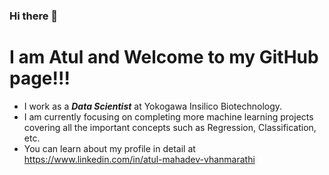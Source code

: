 ### Hi there 👋
# I am Atul and Welcome to my GitHub page!!!

- I work as a ***Data Scientist*** at Yokogawa Insilico Biotechnology.
- I am currently focusing on completing more machine learning projects covering all the important concepts such as Regression, Classification, etc.
- You can learn about my profile in detail at https://www.linkedin.com/in/atul-mahadev-vhanmarathi
<!--
**AtulVhanmarathi/AtulVhanmarathi** is a ✨ _special_ ✨ repository because its `README.md` (this file) appears on your GitHub profile.

Here are some ideas to get you started:

- 🔭 I’m currently working on ...
- 🌱 I’m currently learning ...
- 👯 I’m looking to collaborate on ...
- 🤔 I’m looking for help with ...
- 💬 Ask me about ...
- 📫 How to reach me: ...
- 😄 Pronouns: ...
- ⚡ Fun fact: ...
-->
